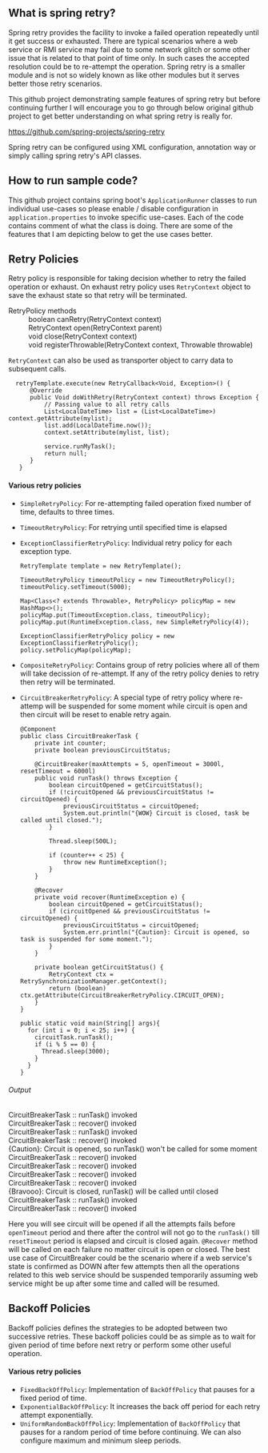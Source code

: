 ## What is spring retry?

Spring retry provides the facility to invoke a failed operation repeatedly until it get success or exhausted. There are typical scenarios where a web service or RMI service may fail due to some network glitch or some other issue that is related to that point of time only. In such cases the accepted resolution could be to re-attempt the operation. Spring retry is a smaller module and is not so widely known as like other modules but it serves better those retry scenarios.

This github project demonstrating sample features of spring retry but before continuing further I will encourage you to go through below original github project to get better understanding on what spring retry is really for.

https://github.com/spring-projects/spring-retry

Spring retry can be configured using XML configuration, annotation way or simply calling spring retry's API classes.


## How to run sample code?

This github project contains spring boot's `ApplicationRunner` classes to run individual use-cases so please enable / disable configuration in `application.properties` to invoke specific use-cases. Each of the code contains comment of what the class is doing. There are some of the features that I am depicting below to get the use cases better.


## Retry Policies

Retry policy is responsible for taking decision whether to retry the failed operation or exhaust. On exhaust retry policy uses 
`RetryContext` object to save the exhaust state so that retry will be terminated.

<dl>
  <dt>RetryPolicy methods</dt>
  <dd> boolean canRetry(RetryContext context) </dd>
  <dd> RetryContext open(RetryContext parent) </dd>
  <dd> void close(RetryContext context) </dd>
  <dd> void registerThrowable(RetryContext context, Throwable throwable) </dd>
</dl>


`RetryContext` can also be used as transporter object to carry data to subsequent calls.

```
  retryTemplate.execute(new RetryCallback<Void, Exception>() {
      @Override
      public Void doWithRetry(RetryContext context) throws Exception {
          // Passing value to all retry calls
          List<LocalDateTime> list = (List<LocalDateTime>) context.getAttribute(mylist);
          list.add(LocalDateTime.now());
          context.setAttribute(mylist, list);

          service.runMyTask();
          return null;
      }
   }
```

#### Various retry policies

* `SimpleRetryPolicy`: For re-attempting failed operation fixed number of time, defaults to three times.
* `TimeoutRetryPolicy`: For retrying until specified time is elapsed
* `ExceptionClassifierRetryPolicy`: Individual retry policy for each exception type.

  ```
  RetryTemplate template = new RetryTemplate();

  TimeoutRetryPolicy timeoutPolicy = new TimeoutRetryPolicy();
  timeoutPolicy.setTimeout(5000);

  Map<Class<? extends Throwable>, RetryPolicy> policyMap = new HashMap<>();
  policyMap.put(TimeoutException.class, timeoutPolicy);
  policyMap.put(RuntimeException.class, new SimpleRetryPolicy(4));

  ExceptionClassifierRetryPolicy policy = new ExceptionClassifierRetryPolicy();
  policy.setPolicyMap(policyMap);
  ```

* `CompositeRetryPolicy`: Contains group of retry policies where all of them will take decission of re-attempt.
If any of the retry policy denies to retry then retry will be terminated.
* `CircuitBreakerRetryPolicy`: A special type of retry policy where re-attemp will be suspended for some moment while circuit is open
and then circuit will be reset to enable retry again.

  ```
  @Component
  public class CircuitBreakerTask {
	  private int counter;
	  private boolean previousCircuitStatus;

	  @CircuitBreaker(maxAttempts = 5, openTimeout = 3000l, resetTimeout = 6000l)
	  public void runTask() throws Exception {
		  boolean circuitOpened = getCircuitStatus();
		  if (!circuitOpened && previousCircuitStatus != circuitOpened) {
			  previousCircuitStatus = circuitOpened;
			  System.out.println("{WOW} Circuit is closed, task be called until closed.");
		  }

		  Thread.sleep(500L);

		  if (counter++ < 25) {
			  throw new RuntimeException();
		  }
	  }

	  @Recover
	  private void recover(RuntimeException e) {
		  boolean circuitOpened = getCircuitStatus();
		  if (circuitOpened && previousCircuitStatus != circuitOpened) {
			  previousCircuitStatus = circuitOpened;
			  System.err.println("{Caution}: Circuit is opened, so task is suspended for some moment.");
		  }
	  }

	  private boolean getCircuitStatus() {
		  RetryContext ctx = RetrySynchronizationManager.getContext();
		  return (boolean) ctx.getAttribute(CircuitBreakerRetryPolicy.CIRCUIT_OPEN);
	  }
  }
  
  public static void main(String[] args){
    for (int i = 0; i < 25; i++) {
      circuitTask.runTask();
      if (i % 5 == 0) {
        Thread.sleep(3000);
      }
    }
  }
  ```

###### Output

CircuitBreakerTask :: runTask() invoked<br/>
CircuitBreakerTask :: recover() invoked<br/>
CircuitBreakerTask :: runTask() invoked<br/>
CircuitBreakerTask :: recover() invoked<br/>
{Caution}: Circuit is opened, so runTask() won't be called for some moment<br/>
CircuitBreakerTask :: recover() invoked<br/>
CircuitBreakerTask :: recover() invoked<br/>
CircuitBreakerTask :: recover() invoked<br/>
CircuitBreakerTask :: recover() invoked<br/>
{Bravooo}: Circuit is closed, runTask() will be called until closed<br/>
CircuitBreakerTask :: runTask() invoked<br/>
CircuitBreakerTask :: recover() invoked<br/>

Here you will see circuit will be opened if all the attempts fails before `openTimeout` period and there after the control will 
not go to the `runTask()` till `resetTimeout` period is elapsed and circuit is closed again. `@Recover` method will be called on 
each failure no matter circuit is open or closed. The best use case of CircuitBreaker could be the scenario where if a web service's 
state is confirmed as DOWN after few attempts then all the operations related to this web service should be suspended temporarily 
assuming web service might be up after some time and called will be resumed.


## Backoff Policies
Backoff policies defines the strategies to be adopted between two successive retries. These backoff policies could be as simple as 
to wait for given period of time before next retry or perform some other useful operation.

#### Various retry policies
* `FixedBackOffPolicy`: Implementation of `BackOffPolicy` that pauses for a fixed period of time.
* `ExponentialBackOffPolicy`: It increases the back off period for each retry attempt exponentially.
* `UniformRandomBackOffPolicy`: Implementation of `BackOffPolicy` that pauses for a random period of time before continuing.
We can also configure maximum and minimum sleep periods.


